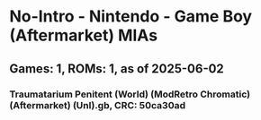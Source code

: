 # No-Intro - Nintendo - Game Boy (Aftermarket) MIAs
## Games: 1, ROMs: 1, as of 2025-06-02

### Traumatarium Penitent (World) (ModRetro Chromatic) (Aftermarket) (Unl).gb, CRC: 50ca30ad
